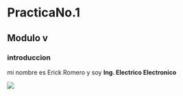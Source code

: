 # PracticaNo.1
## Modulo v
### introduccion
mi nombre es Erick Romero y soy **Ing. Electrico Electronico**

![](https://github.com/ErickRomeroRamos/PracticaNo.1/blob/main/plantilla-diseno-logotipo-electrico-simbolo-energia-perno_18099-523.avif)
